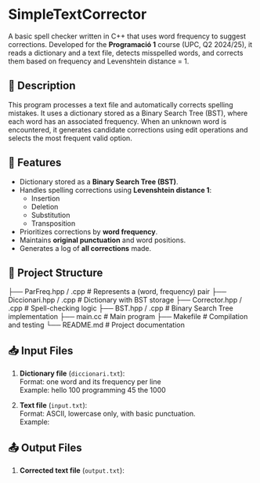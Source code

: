# SimpleTextCorrector

A basic spell checker written in C++ that uses word frequency to suggest corrections. Developed for the **Programació 1** course (UPC, Q2 2024/25), it reads a dictionary and a text file, detects misspelled words, and corrects them based on frequency and Levenshtein distance = 1.

## 📌 Description

This program processes a text file and automatically corrects spelling mistakes. It uses a dictionary stored as a Binary Search Tree (BST), where each word has an associated frequency. When an unknown word is encountered, it generates candidate corrections using edit operations and selects the most frequent valid option.

## 🔧 Features

- Dictionary stored as a **Binary Search Tree (BST)**.
- Handles spelling corrections using **Levenshtein distance 1**:
  - Insertion
  - Deletion
  - Substitution
  - Transposition
- Prioritizes corrections by **word frequency**.
- Maintains **original punctuation** and word positions.
- Generates a log of **all corrections** made.

## 📁 Project Structure
├── ParFreq.hpp / .cpp # Represents a (word, frequency) pair
├── Diccionari.hpp / .cpp # Dictionary with BST storage
├── Corrector.hpp / .cpp # Spell-checking logic
├── BST.hpp / .cpp # Binary Search Tree implementation
├── main.cc # Main program
├── Makefile # Compilation and testing
└── README.md # Project documentation


## 📥 Input Files
1. **Dictionary file** (`diccionari.txt`):  
   Format: one word and its frequency per line  
   Example:
   hello 100
   programming 45
   the 1000

2. **Text file** (`input.txt`):  
Format: ASCII, lowercase only, with basic punctuation.  
Example:


## 📤 Output Files
1. **Corrected text file** (`output.txt`):  


